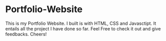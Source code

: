 # Portfolio-Website

This is my Portfolio Website. I built is with HTML, CSS and Javasctipt. It entails all the project I have done so far. Feel Free to check it out and give feedbacks. Cheers!

